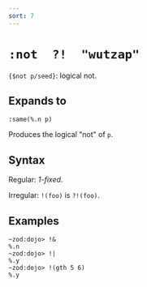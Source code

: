 ```yaml
---
sort: 7
---
```


# `:not  ?!  "wutzap"`

`{$not p/seed}`: logical not.

## Expands to 

```
:same(%.n p)
```

Produces the logical "not" of `p`.

## Syntax

Regular: *1-fixed*.

Irregular: `!(foo)` is `?!(foo)`.

## Examples

```
~zod:dojo> !&
%.n
~zod:dojo> !|
%.y
~zod:dojo> !(gth 5 6)
%.y
```

